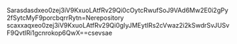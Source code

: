 Sarasdasdxeo0zej3iV9KxuoLAtfRv29Qi0cOytcRwufSoJ9VAd6Mw2E0i2gPy2fSytcMyF9porcbqrrRytn=Nerepository
scaxxaqxeo0zej3iV9KxuoLAtfRv29Qi0gIyJMEytIRs2cVwaz2i2kSwdrSvJUSvF9QvtIRi1gcnrokop6QwX==csevsae
